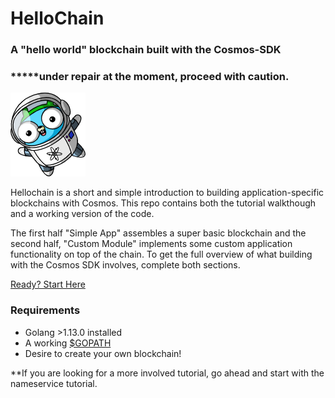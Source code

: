 # HelloChain

### A "hello world" blockchain built with the Cosmos-SDK
###  *****under repair at the moment, proceed with caution.


!["Greetings Cosmonauts"](./space.png)

Hellochain is a short and simple introduction to building
application-specific blockchains with Cosmos. This repo contains both the
tutorial walkthough and a working version of the code.

The first half "Simple App" assembles a super basic blockchain and the second
half, "Custom Module" implements some custom application functionality on top
of the chain. To get the full overview of what building with the Cosmos SDK
involves, complete both sections.

[Ready? Start Here](./tutorial/00-intro.md)

### Requirements

- Golang >1.13.0 installed
- A working [\$GOPATH](https://github.com/golang/go/wiki/SettingGOPATH)
- Desire to create your own blockchain!

\*\*If you are looking for a more involved tutorial, go ahead and start with
the nameservice tutorial.

#
